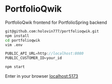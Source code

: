 # PortfolioQwik
PortfolioQwik frontend for PortfolioSpring backend

```bash
git@github.com:holovin777/portfolioqwik.git
npm install
cd portfolioqwik
vim .env
```

```jsx
PUBLIC_API_URL=http://localhost:8080
PUBLIC_CUSTOMER_ID=your_id
```

```bash
npm start
```

Enter in your browser [localhost:5173](http://localhost:5173)